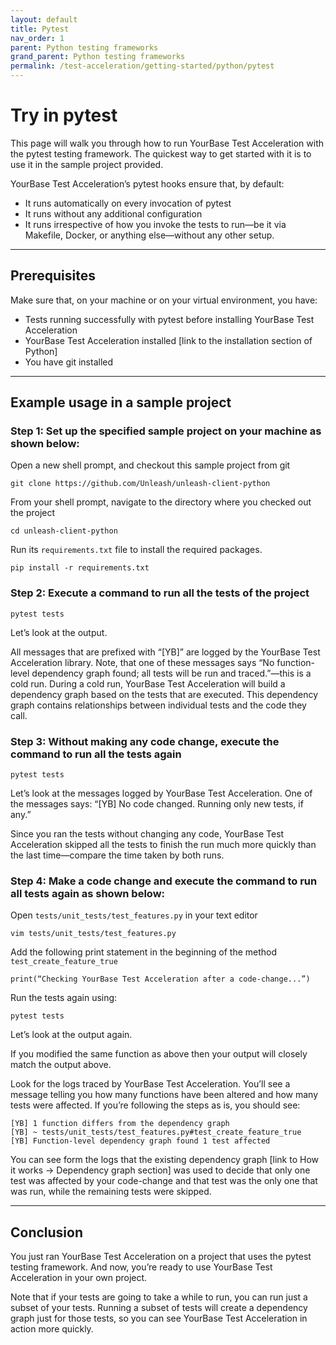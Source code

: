 ```yaml
---
layout: default
title: Pytest
nav_order: 1
parent: Python testing frameworks
grand_parent: Python testing frameworks
permalink: /test-acceleration/getting-started/python/pytest
---
```


# Try in pytest

This page will walk you through how to run YourBase Test Acceleration with the pytest testing framework. The quickest way to get started with it is to use it in the sample project provided.

YourBase Test Acceleration’s pytest hooks ensure that, by default:
- It runs automatically on every invocation of pytest
- It runs without any additional configuration
- It runs irrespective of how you invoke the tests to run—be it via Makefile, Docker, or anything else—without any other setup.

---

## Prerequisites
Make sure that, on your machine or on your virtual environment, you have:
- Tests running successfully with pytest before installing YourBase Test Acceleration
- YourBase Test Acceleration installed [link to the installation section of Python]
- You have git installed

---

## Example usage in a sample project

### Step 1: Set up the specified sample project on your machine as shown below:

Open a new shell prompt, and checkout this sample project from git

```git clone https://github.com/Unleash/unleash-client-python```

From your shell prompt, navigate to the directory where you checked out the project

```cd unleash-client-python```
 
Run its `requirements.txt` file to install the required packages. 

```pip install -r requirements.txt```

### Step 2: Execute a command to run all the tests of the project

```pytest tests```

Let’s look at the output.

All messages that are prefixed with “[YB]” are logged by the YourBase Test Acceleration library. Note, that one of these messages says “No function-level dependency graph found; all tests will be run and traced.”—this is a cold run. During a cold run, YourBase Test Acceleration will build a dependency graph based on the tests that are executed. This dependency graph contains relationships between individual tests and the code they call.

### Step 3: Without making any code change, execute the command to run all the tests again

```pytest tests```

Let’s look at the messages logged by YourBase Test Acceleration. One of the messages says: “[YB] No code changed. Running only new tests, if any.”

Since you ran the tests without changing any code, YourBase Test Acceleration skipped all the tests to finish the run much more quickly than the last time—compare the time taken by both runs.

### Step 4: Make a code change and execute the command to run all tests again as shown below:

Open ```tests/unit_tests/test_features.py``` in your text editor

```vim tests/unit_tests/test_features.py```

Add the following print statement in the beginning of the method ```test_create_feature_true```

```print(“Checking YourBase Test Acceleration after a code-change...”)```

Run the tests again using:

```pytest tests```

Let’s look at the output again. 

If you modified the same function as above then your output will closely match the output above. 

Look for the logs traced by YourBase Test Acceleration. You’ll see a message telling you how many functions have been altered and how many tests were affected. If you’re following the steps as is, you should see:

```
[YB] 1 function differs from the dependency graph
[YB] ~ tests/unit_tests/test_features.py#test_create_feature_true
[YB] Function-level dependency graph found 1 test affected
```

You can see form the logs that the existing dependency graph [link to How it works → Dependency graph section] was used to decide that only one test was affected by your code-change and that test was the only one that was run, while the remaining tests were skipped.

---

## Conclusion
You just ran YourBase Test Acceleration on a project that uses the pytest testing framework. And now, you’re ready to use YourBase Test Acceleration in your own project. 

Note that if your tests are going to take a while to run, you can run just a subset of your tests. Running a subset of tests will create a dependency graph just for those tests, so you can see YourBase Test Acceleration in action more quickly.